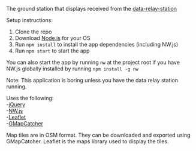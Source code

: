 The ground station that displays received from the [data-relay-station](https://github.com/UWARG/data-relay-station)

Setup instructions:  
1. Clone the repo  
2. Download [Node.js](https://nodejs.org/en/) for your OS
3. Run `npm install` to install the app dependencies (including NW.js) 
4. Run `npm start` to start the app

You can also start the app by running `nw` at the project root if you have NW.js globally installed by running `npm install -g nw`

Note: This application is boring unless you have the data relay station running.

Uses the following:  
-[jQuery](http://jquery.com/download)  
-[NW.js](http://nwjs.io)  
-[Leaflet](http://leafletjs.com)  
-[GMapCatcher](https://code.google.com/p/gmapcatcher/downloads/list)  

Map tiles are in OSM format. They can be downloaded and exported using GMapCatcher. Leaflet is the maps library used to display the tiles.
